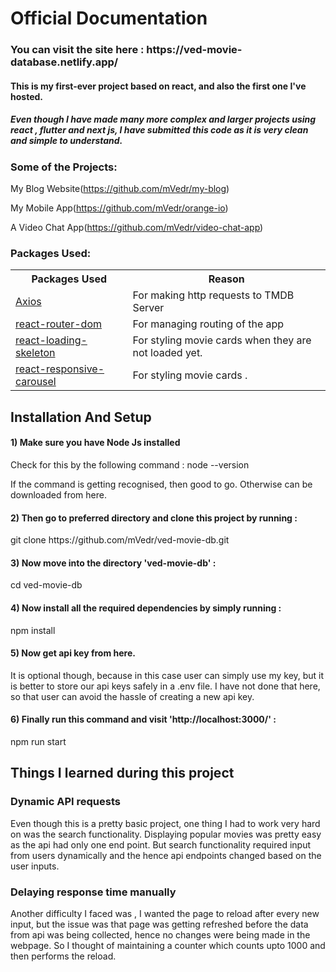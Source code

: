 <h1>Official Documentation</h1>

<h3>You can visit the site here  : https://ved-movie-database.netlify.app/ </h3>

<h4>This is my first-ever project based on react, and also the first one I've hosted.</h4>

<h5>Even though I have made many more complex and larger projects using react , flutter and next js, I have submitted this code as it is very clean and simple to understand.</h5>

<h3>Some of the Projects:</h3>

My Blog Website(https://github.com/mVedr/my-blog)

My Mobile App(https://github.com/mVedr/orange-io)

A Video Chat App(https://github.com/mVedr/video-chat-app)


<h3>Packages Used:</h3>

<table>

<tr> 
<th>Packages Used</th>
<th>Reason</th>
</tr>

<tr>
<td><a href="">Axios</a></td>
<td>For making http requests to TMDB Server</td>
</tr>

<tr>
<td><a href="">react-router-dom</a></td>
<td>For managing routing of the app</td></tr>

<tr>
<td><a href="">react-loading-skeleton</a></td>
<td>For styling movie cards when they are not loaded yet.</td>
</tr>

<tr>
<td><a href="">react-responsive-carousel</a></td>
<td>For styling movie cards .</td>
</tr>
</table>

<h2>Installation And Setup</h2>
<h4>1) Make sure you have Node Js installed</h4>
Check for this by the following command :
node --version

If the command is getting recognised, then good to go. Otherwise can be downloaded from here.

<h4>2) Then go to preferred directory and clone this project by running :</h4>
git clone https://github.com/mVedr/ved-movie-db.git


<h4>3) Now move into the directory 'ved-movie-db' :</h4>
cd ved-movie-db


<h4>4) Now install all the required dependencies by simply running :</h4>
npm install

<h4>5) Now get api key from here.</h4>
It is optional though, because in this case user can simply use my key, but it is better to store our api keys safely in a .env file.
I have not done that here, so that user can avoid the hassle of creating a new api key.

<h4>6) Finally run this command and visit 'http://localhost:3000/' :</h4>
npm run start

<h2>Things I learned during this project</h2>

<h3>Dynamic API requests</h3>
Even though this is a pretty basic project, one thing I had to work very hard on was the search functionality.
Displaying popular movies was pretty easy as the api had only one end point. But search functionality required input from users dynamically and the hence api endpoints changed based on the user inputs.

<h3>Delaying response time manually</h3>
Another difficulty I faced was , I wanted the page to reload after every new input, but the issue was that page was getting refreshed before the data from api was being collected, hence no changes were being made in the webpage. So I thought of maintaining a counter which counts upto 1000 and then performs the reload.
